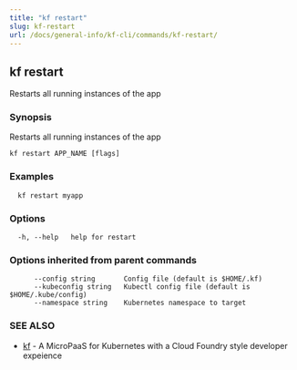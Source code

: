 ```yaml
---
title: "kf restart"
slug: kf-restart
url: /docs/general-info/kf-cli/commands/kf-restart/
---
```

## kf restart

Restarts all running instances of the app

### Synopsis

Restarts all running instances of the app

```
kf restart APP_NAME [flags]
```

### Examples

```
  kf restart myapp
```

### Options

```
  -h, --help   help for restart
```

### Options inherited from parent commands

```
      --config string       Config file (default is $HOME/.kf)
      --kubeconfig string   Kubectl config file (default is $HOME/.kube/config)
      --namespace string    Kubernetes namespace to target
```

### SEE ALSO

* [kf](/docs/general-info/kf-cli/commands/kf/)	 - A MicroPaaS for Kubernetes with a Cloud Foundry style developer expeience

